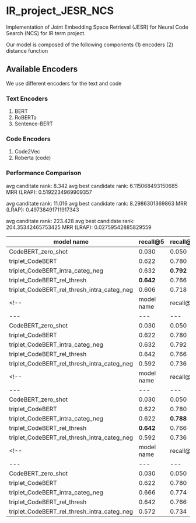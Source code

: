 # IR_project_JESR_NCS
Implementation of Joint Embedding Space Retrieval (JESR) for Neural Code Search (NCS) for IR term project.

Our model is composed of the following components (1) encoders (2) distance function
## Available Encoders
We use different encoders for the text and code

### Text Encoders
1. BERT
2. RoBERTa
3. Sentence-BERT

### Code Encoders
1. Code2Vec
2. Roberta (code)

### Performance Comparison
avg canditate rank: 8.342
avg best candidate rank: 6.115068493150685
MRR (LRAP): 0.5192234969909357

avg canditate rank: 11.016
avg best candidate rank: 8.2986301369863
MRR (LRAP): 0.49738491711917343

avg canditate rank: 223.428
avg best candidate rank: 204.35342465753425
MRR (LRAP): 0.02759542885829559

|model name|recall@5|recall@10|avg_candidate_rank|avg_best_candidate_rank|mrr|
|---|---|---|---|---|---|
|CodeBERT_zero_shot|0.030|0.050|223.428|204.353|0.028|
|triplet_CodeBERT|0.622|0.780|8.342|6.115|0.519|
|triplet_CodeBERT_intra_categ_neg|0.632|**0.792**|**7.612**|**5.501**|0.535|
|triplet_CodeBERT_rel_thresh|**0.642**|0.766|9.208|7.049|**0.553**|
|triplet_CodeBERT_rel_thresh_intra_categ_neg|0.606|0.718|11.196|7.707|0.498|
<!-- |model name|recall@5|recall@10|avg_candidate_rank|avg_best_candidate_rank|mrr|
|---|---|---|---|---|---|
|CodeBERT_zero_shot|0.030|0.050|223.428|204.353|0.028|
|triplet_CodeBERT|0.622|0.780|8.342|6.115|0.519|
|triplet_CodeBERT_intra_categ_neg|0.632|0.792|7.612|5.501|0.535|
|triplet_CodeBERT_rel_thresh|0.642|0.766|9.208|7.049|0.553|
|triplet_CodeBERT_rel_thresh_intra_categ_neg|0.592|0.736|10.400|7.036|0.492| -->
<!-- |model name|recall@5|recall@10|avg_candidate_rank|avg_best_candidate_rank|mrr|
|---|---|---|---|---|---|
|CodeBERT_zero_shot|0.030|0.050|223.428|204.353|0.028|
|triplet_CodeBERT|0.622|0.780|8.342|6.115|0.519|
|triplet_CodeBERT_intra_categ_neg|0.622|**0.788**|**7.558**|**5.162**|0.542|
|triplet_CodeBERT_rel_thresh|**0.642**|0.766|9.208|7.049|**0.553**|
|triplet_CodeBERT_rel_thresh_intra_categ_neg|0.592|0.736|10.400|7.036|0.492| -->
<!--  |model name|recall@5|recall@10|avg_candidate_rank|avg_best_candidate_rank|mrr|
|---|---|---|---|---|---|
|CodeBERT_zero_shot|0.030|0.050|223.428|204.353|0.028|
|triplet_CodeBERT|0.622|0.780|8.342|6.115|0.519|
|triplet_CodeBERT_intra_categ_neg|0.666|0.774|7.782|5.436|0.548|
|triplet_CodeBERT_rel_thresh|0.642|0.766|9.208|7.049|0.553|
|triplet_CodeBERT_rel_thresh_intra_categ_neg|0.572|0.734|10.050|6.910|0.475| -->